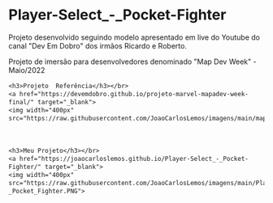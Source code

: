 # Player-Select_-_Pocket-Fighter

Projeto desenvolvido seguindo modelo apresentado em live do Youtube do canal "Dev Em Dobro" dos irmãos Ricardo e Roberto.

Projeto de imersão para desenvolvedores denominado "Map Dev Week" - Maio/2022

<div aligh="center">
  
    <h3>Projeto  Referência</h3></br>
    <a href="https://devemdobro.github.io/projeto-marvel-mapadev-week-final/" target="_blank">      
    <img width="400px" src="https://raw.githubusercontent.com/JoaoCarlosLemos/imagens/main/map_dev_week.PNG">
  

  
    <h3>Meu Projeto</h3></br>
    <a href="https://joaocarloslemos.github.io/Player-Select_-_Pocket-Fighter/" target="_blank">
    <img width="400px" src="https://raw.githubusercontent.com/JoaoCarlosLemos/imagens/main/Player_Select_-_Pocket_Fighter.PNG">
  
</div>
